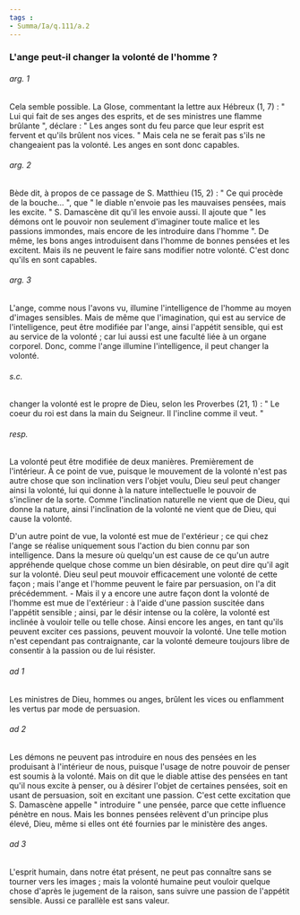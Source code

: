 ```yaml
---
tags : 
- Summa/Ia/q.111/a.2
---
```


### L'ange peut-il changer la volonté de l'homme ?



###### arg. 1
Cela semble possible. La Glose, commentant la lettre aux Hébreux (1, 7) : " Lui qui fait de ses anges des esprits, et de ses ministres une flamme brûlante ", déclare : " Les anges sont du feu parce que leur esprit est fervent et qu'ils brûlent nos vices. " Mais cela ne se ferait pas s'ils ne changeaient pas la volonté. Les anges en sont donc capables. 

###### arg. 2
Bède dit, à propos de ce passage de S. Matthieu (15, 2) : " Ce qui procède de la bouche... ", que " le diable n'envoie pas les mauvaises pensées, mais les excite. " S. Damascène dit qu'il les envoie aussi. Il ajoute que " les démons ont le pouvoir non seulement d'imaginer toute malice et les passions immondes, mais encore de les introduire dans l'homme ". De même, les bons anges introduisent dans l'homme de bonnes pensées et les excitent. Mais ils ne peuvent le faire sans modifier notre volonté. C'est donc qu'ils en sont capables. 

###### arg. 3
L'ange, comme nous l'avons vu, illumine l'intelligence de l'homme au moyen d'images sensibles. Mais de même que l'imagination, qui est au service de l'intelligence, peut être modifiée par l'ange, ainsi l'appétit sensible, qui est au service de la volonté ; car lui aussi est une faculté liée à un organe corporel. Donc, comme l'ange illumine l'intelligence, il peut changer la volonté. 

###### s.c.
changer la volonté est le propre de Dieu, selon les Proverbes (21, 1) : " Le coeur du roi est dans la main du Seigneur. Il l'incline comme il veut. " 

###### resp.
La volonté peut être modifiée de deux manières. Premièrement de l'intérieur. À ce point de vue, puisque le mouvement de la volonté n'est pas autre chose que son inclination vers l'objet voulu, Dieu seul peut changer ainsi la volonté, lui qui donne à la nature intellectuelle le pouvoir de s'incliner de la sorte. Comme l'inclination naturelle ne vient que de Dieu, qui donne la nature, ainsi l'inclination de la volonté ne vient que de Dieu, qui cause la volonté. 

D'un autre point de vue, la volonté est mue de l'extérieur ; ce qui chez l'ange se réalise uniquement sous l'action du bien connu par son intelligence. Dans la mesure où quelqu'un est cause de ce qu'un autre appréhende quelque chose comme un bien désirable, on peut dire qu'il agit sur la volonté. Dieu seul peut mouvoir efficacement une volonté de cette façon ; mais l'ange et l'homme peuvent le faire par persuasion, on l'a dit précédemment. - Mais il y a encore une autre façon dont la volonté de l'homme est mue de l'extérieur : à l'aide d'une passion suscitée dans l'appétit sensible ; ainsi, par le désir intense ou la colère, la volonté est inclinée à vouloir telle ou telle chose. Ainsi encore les anges, en tant qu'ils peuvent exciter ces passions, peuvent mouvoir la volonté. Une telle motion n'est cependant pas contraignante, car la volonté demeure toujours libre de consentir à la passion ou de lui résister. 

###### ad 1
Les ministres de Dieu, hommes ou anges, brûlent les vices ou enflamment les vertus par mode de persuasion. 

###### ad 2
Les démons ne peuvent pas introduire en nous des pensées en les produisant à l'intérieur de nous, puisque l'usage de notre pouvoir de penser est soumis à la volonté. Mais on dit que le diable attise des pensées en tant qu'il nous excite à penser, ou à désirer l'objet de certaines pensées, soit en usant de persuasion, soit en excitant une passion. C'est cette excitation que S. Damascène appelle " introduire " une pensée, parce que cette influence pénètre en nous. Mais les bonnes pensées relèvent d'un principe plus élevé, Dieu, même si elles ont été fournies par le ministère des anges. 

###### ad 3
L'esprit humain, dans notre état présent, ne peut pas connaître sans se tourner vers les images ; mais la volonté humaine peut vouloir quelque chose d'après le jugement de la raison, sans suivre une passion de l'appétit sensible. Aussi ce parallèle est sans valeur. 

